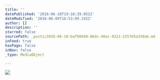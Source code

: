 ```yaml
---
title: ''
datePublished: '2016-06-10T19:16:39.051Z'
dateModified: '2016-06-09T16:53:09.192Z'
author: []
description: ''
starred: false
sourcePath: _posts/2016-06-10-baf98948-86dc-40ac-9221-235765a339ab.md
inFeed: true
hasPage: false
inNav: false
_type: MediaObject

---
```

![](https://the-grid-user-content.s3-us-west-2.amazonaws.com/8d2aa532-4364-49bb-9f4d-8453b887bd4b.jpg)